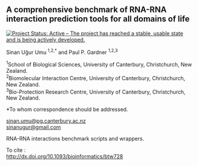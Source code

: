 ## A comprehensive benchmark of RNA-RNA interaction prediction tools for all domains of life

[![Project Status: Active – The project has reached a stable, usable state and is being actively developed.](http://www.repostatus.org/badges/latest/active.svg)](http://www.repostatus.org/#active)


Sinan Uğur Umu <sup>1,2,*</sup> and Paul P. Gardner <sup>1,2,3</sup>


<sup>1</sup>School of Biological Sciences, University of Canterbury, Christchurch, New Zealand.  
<sup>2</sup>Biomolecular Interaction Centre, University of Canterbury, Christchurch, New Zealand.  
<sup>3</sup>Bio-Protection Research Centre, University of Canterbury, Christchurch, New Zealand.   

*To whom correspondence should be addressed.

sinan.umu@pg.canterbury.ac.nz  
sinanugur@gmail.com  

RNA-RNA interactions benchmark scripts and wrappers.  

To cite :  
http://dx.doi.org/10.1093/bioinformatics/btw728  
